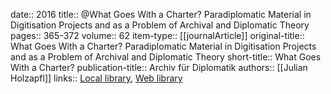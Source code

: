 date:: 2016
title:: @What Goes With a Charter? Paradiplomatic Material in Digitisation Projects and as a Problem of Archival and Diplomatic Theory
pages:: 365-372
volume:: 62
item-type:: [[journalArticle]]
original-title:: What Goes With a Charter? Paradiplomatic Material in Digitisation Projects and as a Problem of Archival and Diplomatic Theory
short-title:: What Goes With a Charter?
publication-title:: Archiv für Diplomatik
authors:: [[Julian Holzapfl]]
links:: [Local library](zotero://select/groups/2386895/items/SRBMUAWT), [Web library](https://www.zotero.org/groups/2386895/items/SRBMUAWT)

